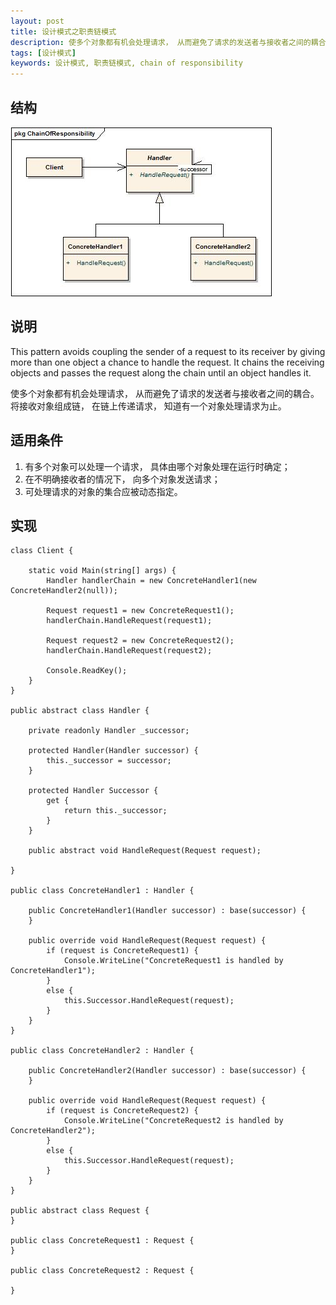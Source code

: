 ```yaml
---
layout: post
title: 设计模式之职责链模式
description: 使多个对象都有机会处理请求， 从而避免了请求的发送者与接收者之间的耦合。 将接收对象组成链， 在链上传递请求， 知道有一个对象处理请求为止。
tags: [设计模式]
keywords: 设计模式, 职责链模式, chain of responsibility
---
```


## 结构

![职责链模式](/assets/post-images/chain-of-responsibility.jpg)

## 说明

This pattern avoids coupling the sender of a request to its receiver by giving more than one object a chance to handle the request. It chains the receiving objects and passes the request along the chain until an object handles it.

使多个对象都有机会处理请求， 从而避免了请求的发送者与接收者之间的耦合。 将接收对象组成链， 在链上传递请求， 知道有一个对象处理请求为止。

## 适用条件

1. 有多个对象可以处理一个请求， 具体由哪个对象处理在运行时确定；  
2. 在不明确接收者的情况下， 向多个对象发送请求；  
3. 可处理请求的对象的集合应被动态指定。  

## 实现

    class Client {
            
        static void Main(string[] args) {
            Handler handlerChain = new ConcreteHandler1(new ConcreteHandler2(null));
    
            Request request1 = new ConcreteRequest1();
            handlerChain.HandleRequest(request1);
    
            Request request2 = new ConcreteRequest2();
            handlerChain.HandleRequest(request2);
    
            Console.ReadKey();
        }
    }
    
    public abstract class Handler {
    
        private readonly Handler _successor;
    
        protected Handler(Handler successor) {
            this._successor = successor;
        }
    
        protected Handler Successor {
            get {
                return this._successor;
            }
        }
    
        public abstract void HandleRequest(Request request);
    
    }
    
    public class ConcreteHandler1 : Handler {
            
        public ConcreteHandler1(Handler successor) : base(successor) {
        }
    
        public override void HandleRequest(Request request) {
            if (request is ConcreteRequest1) {
                Console.WriteLine("ConcreteRequest1 is handled by ConcreteHandler1");
            }
            else {
                this.Successor.HandleRequest(request);
            }
        }
    }
    
    public class ConcreteHandler2 : Handler {
    
        public ConcreteHandler2(Handler successor) : base(successor) {
        }
    
        public override void HandleRequest(Request request) {
            if (request is ConcreteRequest2) {
                Console.WriteLine("ConcreteRequest2 is handled by ConcreteHandler2");
            }
            else {
                this.Successor.HandleRequest(request);
            }
        }
    }
    
    public abstract class Request {
    }
    
    public class ConcreteRequest1 : Request {
    }
    
    public class ConcreteRequest2 : Request {
    
    }